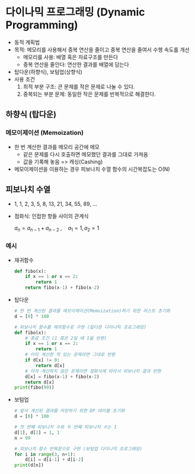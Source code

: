# 다이나믹 프로그래밍 (Dynamic Programming)

- 동적 계획법
- 목적: 메모리를 사용해서 중복 연산을 줄이고 중복 연산을 줄여서 수행 속도를 개선
    - 메모리를 사용: 배열 혹은 자료구조를 만든다
    - 중복 연산을 줄인다: 연산한 결과를 배열에 담는다
- 탑다운(하향식), 보텀업(상향식)
- 사용 조건
    1. 최적 부분 구조: 큰 문제를 작은 문제로 나눌 수 있다.
    2. 중복되는 부분 문제: 동일한 작은 문제를 반복적으로 해결한다.

## 하향식 (탑다운)

### 메모이제이션 (Memoization)
- 한 번 계산한 결과를 메모리 공간에 메모
    - 같은 문제를 다시 호출하면 메모했던 결과를 그대로 가져옴
    - 값을 기록해 놓음 => 캐싱(Cashing)
- 메모이제이션을 이용하는 경우 피보나치 수열 함수의 시간복잡도는 O(N)

## 피보나치 수열

- 1, 1, 2, 3, 5, 8, 13, 21, 34, 55, 89, ...
- 점화식: 인접한 항들 사이의 관계식

    $a_n = a_{n-1} + a_{n-2}\;, \quad a_1 = 1, a_2 = 1$

### 예시
- 재귀함수
    ```python
    def fibo(x):
        if x == 1 or x == 2:
            return 1
        return fibo(x-1) + fibo(x-2)
    ```

- 탑다운
    ```python
    # 한 번 계산된 결과를 메모이제이션(Memoization)하기 위한 리스트 초기화
    d = [0] * 100
    
    # 피보나치 함수를 재귀함수로 구현 (탑다운 다이나믹 프로그래밍)
    def fibo(x):
        # 종료 조건 (1 혹은 2일 때 1을 반환)
        if x == 1 or x == 2:
            return 1
        # 이미 계산한 적 있는 문제라면 그대로 반환
        if d[x] != 0:
            return d[x]
        # 아직 계산하지 않은 문제라면 점화식에 따라서 피보나치 결과 반환
        d[x] = fibo(x-1) + fibo(x-2)
        return d[x]
    print(fibo(99))
    ```

- 보텀업
    ```python
    # 앞서 계산된 결과를 저장하기 위한 DP 테이블 초기화
    d = [0] * 100

    # 첫 번째 피보나치 수와 두 번째 피보나치 수는 1
    d[1], d[2] = 1, 1
    n = 99

    # 피보나치 함수 반복문으로 구현 (보텀업 다이나믹 프로그래밍)
    for i in range(3, n+1):
        d[i] = d[i-1] + d[i-2]
    print(d[n])
    ```